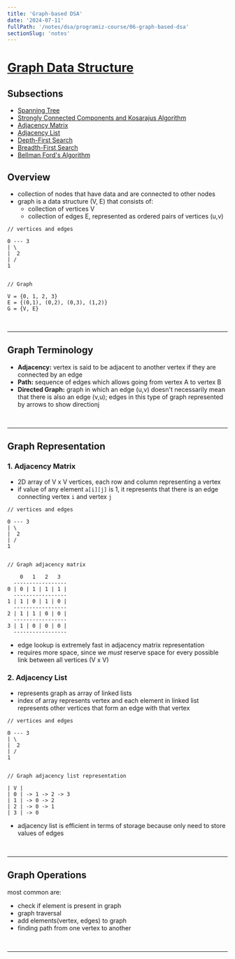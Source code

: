 ```yaml
---
title: 'Graph-based DSA'
date: '2024-07-11'
fullPath: '/notes/dsa/programiz-course/06-graph-based-dsa'
sectionSlug: 'notes'
---
```


# [Graph Data Structure](https://www.programiz.com/dsa/graph)

## Subsections
- [Spanning Tree](/docs/notes/dsa/programiz-course/06-graph-based-dsa/spanning-tree.md)
- [Strongly Connected Components and Kosarajus Algorithm](/docs/notes/dsa/programiz-course/06-graph-based-dsa/kosarajus-algorithm.md)
- [Adjacency Matrix](/docs/notes/dsa/programiz-course/06-graph-based-dsa/adjacency-matrix.md)
- [Adjacency List](/docs/notes/dsa/programiz-course/06-graph-based-dsa/adjacency-list.md)
- [Depth-First Search](/docs/notes/dsa/programiz-course/06-graph-based-dsa/depth-first-search.md)
- [Breadth-First Search](/docs/notes/dsa/programiz-course/06-graph-based-dsa/breadth-first-search.md)
- [Bellman Ford's Algorithm](/docs/notes/dsa/programiz-course/06-graph-based-dsa/bellman-fords-algorithm.md)

## Overview

- collection of nodes that have data and are connected to other nodes
- graph is a data structure (V, E) that consists of:
    - collection of vertices V
    - collection of edges E, represented as ordered pairs of vertices (u,v)

```
// vertices and edges

0 --- 3
| \
|  2
| /
1


// Graph

V = {0, 1, 2, 3}
E = {(0,1), (0,2), (0,3), (1,2)}
G = {V, E}
```

<br/>

---

## Graph Terminology

- **Adjacency:** vertex is said to be adjacent to another vertex if they are connected by an edge
- **Path:** sequence of edges which allows going from vertex A to vertex B
- **Directed Graph:** graph in which an edge (u,v) doesn't necessarily mean that there is also an edge (v,u); edges in this type of graph represented by arrows to show directionj

<br/>

---

## Graph Representation

### 1. Adjacency Matrix

- 2D array of V x V vertices, each row and column representing a vertex
- if value of any element `a[i][j]` is 1, it represents that there is an edge connecting vertex `i` and vertex `j`

```
// vertices and edges

0 --- 3
| \
|  2
| /
1


// Graph adjacency matrix

    0   1   2   3
  -----------------
0 | 0 | 1 | 1 | 1 |
  -----------------
1 | 1 | 0 | 1 | 0 |
  -----------------
2 | 1 | 1 | 0 | 0 |
  -----------------
3 | 1 | 0 | 0 | 0 |
  -----------------

```

- edge lookup is extremely fast in adjacency matrix representation
- requires more space, since we _must_ reserve space for every possible link between all vertices (V x V)

### 2. Adjacency List

- represents graph as array of linked lists
- index of array represents vertex and each element in linked list represents other vertices that form an edge with that vertex

```
// vertices and edges

0 --- 3
| \
|  2
| /
1


// Graph adjacency list representation

| V |
| 0 | -> 1 -> 2 -> 3
| 1 | -> 0 -> 2
| 2 | -> 0 -> 1
| 3 | -> 0
```

- adjacency list is efficient in terms of storage because only need to store values of edges

<br/>

---

## Graph Operations

most common are:
- check if element is present in graph
- graph traversal
- add elements(vertex, edges) to graph
- finding path from one vertex to another

<br/>

---

